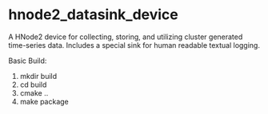 # hnode2_datasink_device
A HNode2 device for collecting, storing, and utilizing cluster generated time-series data.  Includes a special sink for human readable textual logging.

Basic Build:
1. mkdir build
2. cd build
3. cmake ..
4. make package

